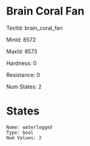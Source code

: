 # Brain Coral Fan

TextId: brain_coral_fan

MinId: 8572

MaxId: 8573

Hardness: 0

Resistance: 0


Num States: 2

# States
```
Name: waterlogged
Type: bool
Num Values: 2
```